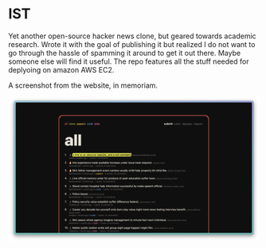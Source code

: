 # IST

Yet another open-source hacker news clone, but geared towards academic research.
Wrote it with the goal of publishing it but realized I do not want to go through the hassle of spamming it around to get it out there. Maybe someone else will find it useful.
The repo features all the stuff needed for deplyoing on amazon AWS EC2.

A screenshot from the website, in memoriam.

![RIP](pics/screenshot.png)

